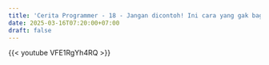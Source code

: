 ```yaml
---
title: 'Cerita Programmer - 18 - Jangan dicontoh! Ini cara yang gak bagus buat ngelayoff/PHK massal!'
date: 2025-03-16T07:20:00+07:00
draft: false
---
```


{{< youtube VFE1RgYh4RQ >}}
